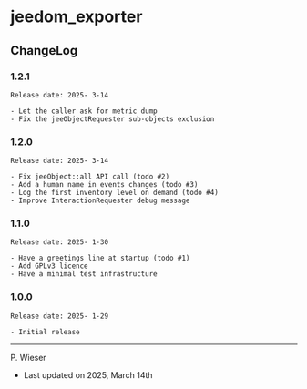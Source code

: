 # jeedom_exporter

## ChangeLog

### 1.2.1

    Release date: 2025- 3-14

    - Let the caller ask for metric dump
    - Fix the jeeObjectRequester sub-objects exclusion

### 1.2.0

    Release date: 2025- 3-14

    - Fix jeeObject::all API call (todo #2)
    - Add a human name in events changes (todo #3)
    - Log the first inventory level on demand (todo #4)
    - Improve InteractionRequester debug message

### 1.1.0

    Release date: 2025- 1-30

    - Have a greetings line at startup (todo #1)
    - Add GPLv3 licence
    - Have a minimal test infrastructure

### 1.0.0

    Release date: 2025- 1-29

    - Initial release

---
P. Wieser
- Last updated on 2025, March 14th
